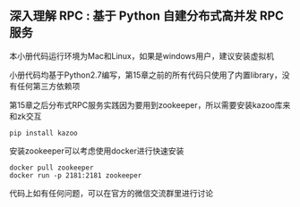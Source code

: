 深入理解 RPC : 基于 Python 自建分布式高并发 RPC 服务
--
本小册代码运行环境为Mac和Linux，如果是windows用户，建议安装虚拟机

小册代码均基于Python2.7编写，第15章之前的所有代码只使用了内置library，没有任何第三方依赖项

第15章之后分布式RPC服务实践因为要用到zookeeper，所以需要安装kazoo库来和zk交互
```
pip install kazoo
```

安装zookeeper可以考虑使用docker进行快速安装
```
docker pull zookeeper
docker run -p 2181:2181 zookeeper
```

代码上如有任何问题，可以在官方的微信交流群里进行讨论
